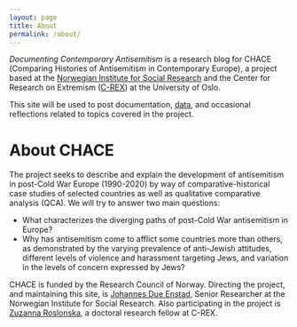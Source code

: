 ```yaml
---
layout: page
title: About
permalink: /about/
---
```


*Documenting Contemporary Antisemitism* is a research blog for CHACE (Comparing Histories of Antisemitism in Contemporary Europe), a project based at the [Norwegian Institute for Social Research](https://www.socialresearch.no) and the Center for Research on Extremism ([C-REX](https://www.sv.uio.no/c-rex/english/)) at the University of Oslo.

This site will be used to post documentation, [data](/chaceweb/data), and occasional reflections related to topics covered in the project.

# About CHACE

The project seeks to describe and explain the development of antisemitism in post-Cold War Europe (1990-2020) by way of comparative-historical case studies of selected countries as well as qualitative comparative analysis (QCA). We will try to answer two main questions:
* What characterizes the diverging paths of post-Cold War antisemitism in Europe?
* Why has antisemitism come to afflict some countries more than others, as demonstrated by the varying prevalence of anti-Jewish attitudes, different levels of violence and harassment targeting Jews, and variation in the levels of concern expressed by Jews?

CHACE is funded by the Research Council of Norway. Directing the project, and maintaining this site, is [Johannes Due Enstad](https://www.samfunnsforskning.no/english/people/res/johane/index.html), Senior Researcher at the Norwegian Institute for Social Research. Also participating in the project is [Zuzanna Roslonska](https://www.sv.uio.no/c-rex/english/people/aca/zuzannr/index.html), a doctoral research fellow at C-REX.

[jekyll-organization]: https://github.com/jekyll
